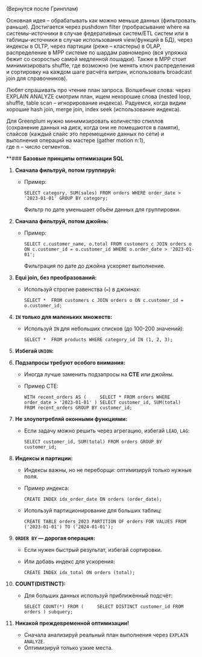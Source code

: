 (Вернутся после Гринплам)

Основная идея – обрабатывать как можно меньше данных (фильтровать раньше). Достигается через pushdown filter (пробрасывание where на системы-источники в случае федеративных систем/ETL систем или в таблицы-источники в случае использования view/функций в БД), через индексы в OLTP, через партиции (реже – кластеры) в OLAP, распределение в MPP системе по шардам равномерно (вся упряжка бежит со скоростью самой медленной лошадки). Также в MPP стоит минимизировать shuffle, где возможно (не менять ключ распределения и сортировку на каждом шаге расчёта витрин, использовать broadcast join для справочников).

  
Любят спрашивать про чтение план запроса. Волшебные слова: через EXPLAIN ANALYZE смотрим план, ищем нехорошие слова (nested loop, shuffle, table scan – игнорирование индекса). Радуемся, когда видим хорошие hash join, merge join, index seek (использование индекса).

  
Для Greenplum нужно минимизировать количество спиллов (сохранение данных на диск, когда они не помещаются в памяти), слайсов (каждый слайс это перемещение данных по сети) и выполнения операций на мастере (gather motion n:1),  
где n – число сегментов.

**### **Базовые принципы оптимизации SQL**

1. **Сначала фильтруй, потом группируй:**
    
    - Пример:
        
        
        `SELECT category, SUM(sales) FROM orders WHERE order_date > '2023-01-01' GROUP BY category;`
        
        Фильтр по дате уменьшает объём данных для группировки.
2. **Сначала фильтруй, потом джойнь:**
    
    - Пример:
        
        
        `SELECT c.customer_name, o.total FROM customers c JOIN orders o ON c.customer_id = o.customer_id WHERE o.order_date > '2023-01-01';`
        
        Фильтрация по дате до джойна ускоряет выполнение.
3. **Equi join, без преобразований:**
    
    - Используй строгие равенства (`=`) в джоинах:
        
        
        `SELECT *  FROM customers c JOIN orders o ON c.customer_id = o.customer_id;`
        
4. **`IN` только для маленьких множеств:**
    
    - Используй `IN` для небольших списков (до 100-200 значений):

        `SELECT *  FROM products WHERE category_id IN (1, 2, 3);`
        
5. **Избегай `UNION`:**
        
6. **Подзапросы требуют особого внимания:**
    
    - Иногда лучше заменить подзапросы на **CTE** или джойны.
    - Пример CTE:
        
        `WITH recent_orders AS (     SELECT * FROM orders WHERE order_date > '2023-01-01' ) SELECT customer_id, SUM(total)  FROM recent_orders GROUP BY customer_id;`
        
7. **Не злоупотребляй оконными функциями:**
    
    - Если задачу можно решить через агрегацию, избегай `LEAD`, `LAG`:
        
        `SELECT customer_id, SUM(total) FROM orders GROUP BY customer_id;`
        
8. **Индексы и партиции:**
    
    - Индексы важны, но не переборщи: оптимизируй только нужные поля.
    - Пример индекса:
        
        
        `CREATE INDEX idx_order_date ON orders (order_date);`
        
    - Используй партиционирование для больших таблиц:
        
        `CREATE TABLE orders_2023 PARTITION OF orders FOR VALUES FROM ('2023-01-01') TO ('2024-01-01');`
        
9. **`ORDER BY` — дорогая операция:**
    
    - Если нужен быстрый результат, избегай сортировки.
    - Или добавь индекс для ускорения:
        
        `CREATE INDEX idx_total ON orders (total);`
        
10. **COUNT(DISTINCT):**
    
    - Для больших данных используй приближённый подсчёт:
        
        `SELECT COUNT(*) FROM (     SELECT DISTINCT customer_id FROM orders ) subquery;`
        
11. **Никакой преждевременной оптимизации!**
    
    - Сначала анализируй реальный план выполнения через `EXPLAIN ANALYZE`.
    - Оптимизируй только узкие места.